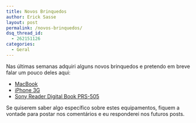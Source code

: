 ```yaml
---
title: Novos Brinquedos
author: Erick Sasse
layout: post
permalink: /novos-brinquedos/
dsq_thread_id:
  - 262151126
categories:
  - Geral
---
```

Nas últimas semanas adquiri alguns novos brinquedos e pretendo em breve falar um pouco deles aqui:

  * [MacBook][1]
  * [iPhone 3G][2]
  * [Sony Reader Digital Book PRS-505][3]

Se quiserem saber algo específico sobre estes equipamentos, fiquem a vontade para postar nos comentários e eu responderei nos futuros posts.

 [1]: http://www.apple.com/br/macbook/
 [2]: http://www.apple.com/br/iphone/
 [3]: http://www.sonystyle.com/webapp/wcs/stores/servlet/ProductDisplay?catalogId=10551&storeId=10151&langId=-1&productId=8198552921665245739